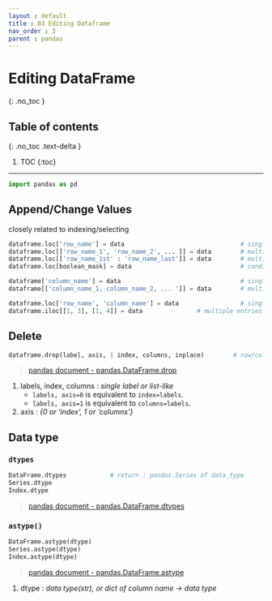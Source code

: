 ```yaml
---
layout : default
title : 03 Editing Dataframe
nav_order : 3
parent : pandas
---
```


# Editing DataFrame
{: .no_toc }

## Table of contents
{: .no_toc .text-delta }

1. TOC
{:toc}

---


```python
import pandas as pd
```

## Append/Change Values
closely related to indexing/selecting

```python
dataframe.loc['row_name'] = data                                # single row
dataframe.loc[['row_name_1', 'row_name_2', ... ]] = data        # multiple rows (change only)
dataframe.loc[['row_name_1st' : 'row_name_last']] = data        # multiple rows (change only)
dataframe.loc[boolean_mask] = data                              # conditional rows (change only)
```
```python
dataframe['column_name'] = data                                 # single column
dataframe[['column_name_1, column_name_2, ... ']] = data        # multiple columns
```
```python
dataframe.loc['row_name', 'column_name'] = data                 # single entry
dataframe.iloc[[1, 3], [1, 4]] = data               # multiple entries (change only) (1, 1) (1, 4) (3, 1) (3, 4)
```


## Delete
```python
dataframe.drop(label, axis, | index, columns, inplace)        # row/column 제거
```
> [pandas document - pandas.DataFrame.drop](https://pandas.pydata.org/docs/reference/api/pandas.DataFrame.drop.html?highlight=drop#pandas.DataFrame.drop)

1. labels, index, columns : *single label or list-like*
    - `labels, axis=0` is equivalent to `index=labels`.
    - `labels, axis=1` is equivalent to `columns=labels`.
2. axis : *{0 or ‘index’, 1 or ‘columns’}*


## Data type

### `dtypes`
```python
DataFrame.dtypes            # return : pandas.Series of data_type
Series.dtype
Index.dtype
```
> [pandas document - pandas.DataFrame.dtypes](https://pandas.pydata.org/docs/reference/api/pandas.DataFrame.dtypes.html?highlight=dtypes#pandas.DataFrame.dtypes)

### `astype()`
```python
DataFrame.astype(dtype)
Series.astype(dtype)
Index.astype(dtype)
```
> [pandas document - pandas.DataFrame.astype](https://pandas.pydata.org/docs/reference/api/pandas.DataFrame.astype.html?highlight=astype#pandas.DataFrame.astype)

1. dtype : *data type(str), or dict of column name -> data type*
